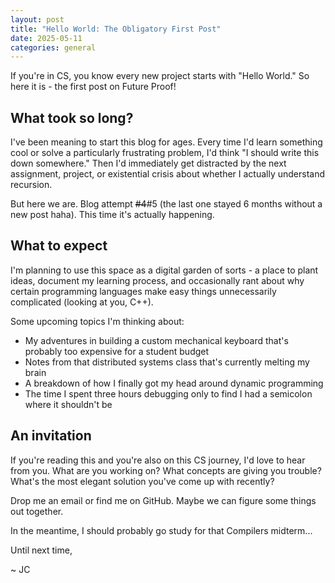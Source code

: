 ```yaml
---
layout: post
title: "Hello World: The Obligatory First Post"
date: 2025-05-11
categories: general
---
```


If you're in CS, you know every new project starts with "Hello World." So here it is - the first post on Future Proof!

## What took so long?

I've been meaning to start this blog for ages. Every time I'd learn something cool or solve a particularly frustrating problem, I'd think "I should write this down somewhere." Then I'd immediately get distracted by the next assignment, project, or existential crisis about whether I actually understand recursion.

But here we are. Blog attempt ~~#4~~#5 (the last one stayed 6 months without a new post haha). This time it's actually happening.

## What to expect

I'm planning to use this space as a digital garden of sorts - a place to plant ideas, document my learning process, and occasionally rant about why certain programming languages make easy things unnecessarily complicated (looking at you, C++).

Some upcoming topics I'm thinking about:

- My adventures in building a custom mechanical keyboard that's probably too expensive for a student budget
- Notes from that distributed systems class that's currently melting my brain
- A breakdown of how I finally got my head around dynamic programming
- The time I spent three hours debugging only to find I had a semicolon where it shouldn't be

## An invitation

If you're reading this and you're also on this CS journey, I'd love to hear from you. What are you working on? What concepts are giving you trouble? What's the most elegant solution you've come up with recently?

Drop me an email or find me on GitHub. Maybe we can figure some things out together.

In the meantime, I should probably go study for that Compilers midterm...

Until next time,

~ JC
